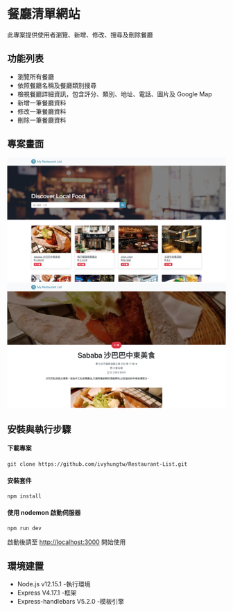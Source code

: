 # 餐廳清單網站

此專案提供使用者瀏覽、新增、修改、搜尋及刪除餐廳

## 功能列表

- 瀏覽所有餐廳
- 依照餐廳名稱及餐廳類別搜尋
- 檢視餐廳詳細資訊，包含評分、類別、地址、電話、圖片及 Google Map
- 新增一筆餐廳資料
- 修改一筆餐廳資料
- 刪除一筆餐廳資料

## 專案畫面

![Home page](/public/photos/index.png)
![Restaurant page](/public/photos/show.png)

## 安裝與執行步驟

#### 下載專案

```
git clone https://github.com/ivyhungtw/Restaurant-List.git
```

#### 安裝套件

```
npm install
```

#### 使用 nodemon 啟動伺服器

```
npm run dev
```

啟動後請至 [http://localhost:3000](http://localhost:3000) 開始使用

## 環境建置

- Node.js v12.15.1 -執行環境
- Express V4.17.1 -框架
- Express-handlebars V5.2.0 -模板引擎
